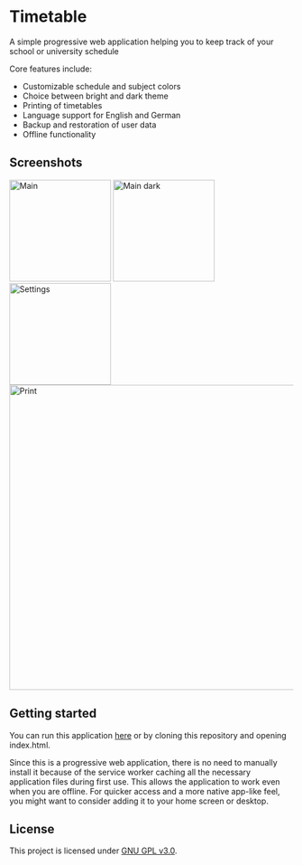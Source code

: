 # Timetable

A simple progressive web application helping you to keep track of your school or university schedule

Core features include:
- Customizable schedule and subject colors
- Choice between bright and dark theme
- Printing of timetables
- Language support for English and German
- Backup and restoration of user data
- Offline functionality



## Screenshots

<img src="https://user-images.githubusercontent.com/53840228/89913664-45562c80-dbf4-11ea-9083-3c0922be7476.png" alt="Main" width="180"/> <img src="https://user-images.githubusercontent.com/53840228/89913667-46875980-dbf4-11ea-9d38-93c733c7e8d5.png" alt="Main dark" width="180"/> <img src="https://user-images.githubusercontent.com/53840228/89913671-48511d00-dbf4-11ea-89ae-3737fcaa6ff3.png" alt="Settings" width="180"/> <img src="https://user-images.githubusercontent.com/53840228/89913676-4a1ae080-dbf4-11ea-86fe-4c58ff8fd486.png" alt="Print" width="540"/>



## Getting started

You can run this application [here](https://rahmsauce.github.io/Timetable) or by cloning this repository and opening index.html.

Since this is a progressive web application, there is no need to manually install it because of the service worker caching all the necessary application files during first use. This allows the application to work even when you are offline. For quicker access and a more native app-like feel, you might want to consider adding it to your home screen or desktop.



## License

This project is licensed under [GNU GPL v3.0](LICENSE).

